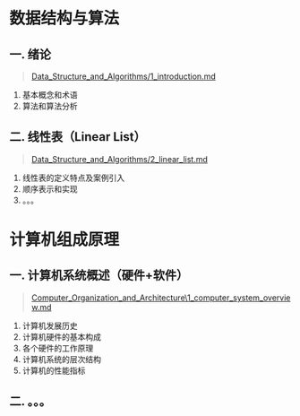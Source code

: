 # 数据结构与算法

## 一. 绪论

> [Data_Structure_and_Algorithms/1_introduction.md](Data_Structure_and_Algorithms/1_introduction.md)

1. 基本概念和术语
2. 算法和算法分析


## 二. 线性表（Linear List）

> [Data_Structure_and_Algorithms/2_linear_list.md](Data_Structure_and_Algorithms/2_linear_list.md)

1. 线性表的定义特点及案例引入
2. 顺序表示和实现
3. 。。。


# 计算机组成原理

## 一. 计算机系统概述（硬件+软件）

> [Computer_Organization_and_Architecture\1_computer_system_overview.md](Computer_Organization_and_Architecture\1_computer_system_overview.md)  

1. 计算机发展历史
2. 计算机硬件的基本构成
3. 各个硬件的工作原理
4. 计算机系统的层次结构
5. 计算机的性能指标


## 二. 。。。
